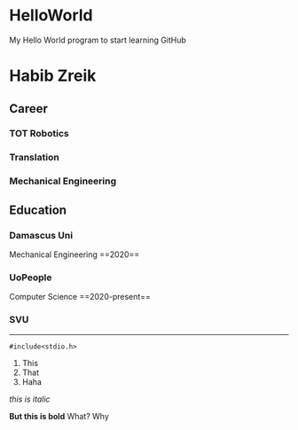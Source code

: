 # HelloWorld
My Hello World program to start learning GitHub

# Habib Zreik

## Career

### TOT Robotics

### Translation

### Mechanical Engineering

## Education

### Damascus Uni
Mechanical Engineering ==2020==

### UoPeople
Computer Science ==2020-present==

### SVU
---
`#include<stdio.h>`

1. This
2. That
3. Haha

*this is italic* 

**But this is bold**
What? Why
